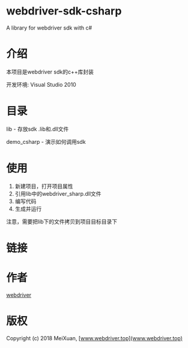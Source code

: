# webdriver-sdk-csharp
A library for webdriver sdk with c#


# 介绍

本项目是webdriver sdk的c++库封装

开发环境: Visual Studio 2010

# 目录

lib - 存放sdk .lib和.dll文件

demo_csharp - 演示如何调用sdk


# 使用

1. 新建项目，打开项目属性
2. 引用lib中的webdriver_sharp.dll文件
3. 编写代码
4. 生成并运行

注意，需要把lib下的文件拷贝到项目目标目录下

# 链接


# 作者

[webdriver](http://www.webdriver.top)

# 版权

Copyright (c) 2018 MeiXuan, [www.webdriver.top](www.webdriver.top)